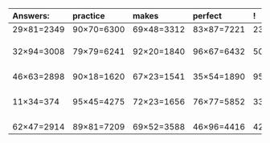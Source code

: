 | Answers: | practice | makes | perfect | ! |
| :--- | :--- | :--- | :--- | :--- |
| 29×81=2349 | 90×70=6300 | 69×48=3312 | 83×87=7221 | 23×96=2208 | 
|   |   |   |   |   | 
|   |   |   |   |   | 
|   |   |   |   |   | 
| 32×94=3008 | 79×79=6241 | 92×20=1840 | 96×67=6432 | 50×85=4250 | 
|   |   |   |   |   | 
|   |   |   |   |   | 
|   |   |   |   |   | 
|   |   |   |   |   | 
| 46×63=2898 | 90×18=1620 | 67×23=1541 | 35×54=1890 | 95×20=1900 | 
|   |   |   |   |   | 
|   |   |   |   |   | 
|   |   |   |   |   | 
|   |   |   |   |   | 
| 11×34=374 | 95×45=4275 | 72×23=1656 | 76×77=5852 | 33×43=1419 | 
|   |   |   |   |   | 
|   |   |   |   |   | 
|   |   |   |   |   | 
|   |   |   |   |   | 
| 62×47=2914 | 89×81=7209 | 69×52=3588 | 46×96=4416 | 42×11=462 | 
